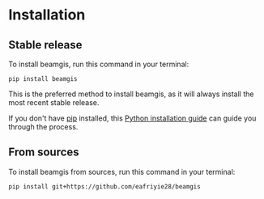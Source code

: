 # Installation

## Stable release

To install beamgis, run this command in your terminal:

```
pip install beamgis
```

This is the preferred method to install beamgis, as it will always install the most recent stable release.

If you don't have [pip](https://pip.pypa.io) installed, this [Python installation guide](http://docs.python-guide.org/en/latest/starting/installation/) can guide you through the process.

## From sources

To install beamgis from sources, run this command in your terminal:

```
pip install git+https://github.com/eafriyie28/beamgis
```
